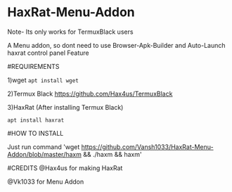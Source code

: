 # HaxRat-Menu-Addon
Note- Its only works for TermuxBlack users

A Menu addon, so dont need to use Browser-Apk-Builder
and Auto-Launch haxrat control panel Feature


#REQUIREMENTS

   1)wget
`apt install wget`

   2)Termux Black
https://github.com/Hax4us/TermuxBlack

   3)HaxRat
(After installing Termux Black)

`apt install haxrat`

#HOW TO INSTALL

Just run command
'wget https://github.com/Vansh1033/HaxRat-Menu-Addon/blob/master/haxm && ./haxm && haxm'


#CREDITS
@Hax4us for making HaxRat

@Vk1033 for Menu Addon




